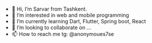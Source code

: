 - 👋 Hi, I’m Sarvar from Tashkent.
- 👀 I’m interested in web and mobile programming
- 🌱 I’m currently learning Dart, Flutter, Spring boot, React
- 💞️ I’m looking to collaborate on ...
- 📫 How to reach me tg: @anonymoues7se 

<!---
anonymous7se/anonymous7se is a ✨ special ✨ repository because its `README.md` (this file) appears on your GitHub profile.
You can click the Preview link to take a look at your changes.
--->
